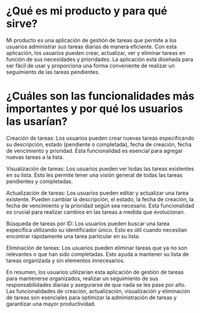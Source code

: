 # ¿Qué es mi producto y para qué sirve?
Mi producto es una aplicación de gestión de tareas que permite a los usuarios administrar sus tareas diarias de manera eficiente. Con esta aplicación, los usuarios pueden crear, actualizar, ver y eliminar tareas en función de sus necesidades y prioridades. La aplicación está diseñada para ser fácil de usar y proporciona una forma conveniente de realizar un seguimiento de las tareas pendientes.

# ¿Cuáles son las funcionalidades más importantes y por qué los usuarios las usarían?

Creación de tareas: Los usuarios pueden crear nuevas tareas especificando su descripción, estado (pendiente o completada), fecha de creación, fecha de vencimiento y prioridad. Esta funcionalidad es esencial para agregar nuevas tareas a la lista.

Visualización de tareas: Los usuarios pueden ver todas las tareas existentes en su lista. Esto les permite tener una visión general de todas las tareas pendientes y completadas.

Actualización de tareas: Los usuarios pueden editar y actualizar una tarea existente. Pueden cambiar la descripción, el estado, la fecha de creación, la fecha de vencimiento y la prioridad según sea necesario. Esta funcionalidad es crucial para realizar cambios en las tareas a medida que evolucionan.

Búsqueda de tareas por ID: Los usuarios pueden buscar una tarea específica utilizando su identificador único. Esto es útil cuando necesitan encontrar rápidamente una tarea particular en su lista.

Eliminación de tareas: Los usuarios pueden eliminar tareas que ya no son relevantes o que han sido completadas. Esto ayuda a mantener su lista de tareas organizada y sin elementos innecesarios.

En resumen, los usuarios utilizarían esta aplicación de gestión de tareas para mantenerse organizados, realizar un seguimiento de sus responsabilidades diarias y asegurarse de que nada se les pase por alto. Las funcionalidades de creación, actualización, visualización y eliminación de tareas son esenciales para optimizar la administración de tareas y garantizar una mayor productividad.
